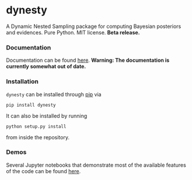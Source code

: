 dynesty
=======

A Dynamic Nested Sampling package for computing Bayesian posteriors and
evidences. Pure Python. MIT license. **Beta release.**

### Documentation
Documentation can be found [here](https://dynesty.readthedocs.io).
**Warning: The documentation is currently somewhat out of date.**

### Installation
`dynesty` can be installed through [pip](https://pip.pypa.io/en/stable) via
```
pip install dynesty
```
It can also be installed by running
```
python setup.py install
```
from inside the repository.

### Demos
Several Jupyter notebooks that demonstrate most of the available features
of the code can be found 
[here](https://github.com/joshspeagle/dynesty/tree/master/demos).
